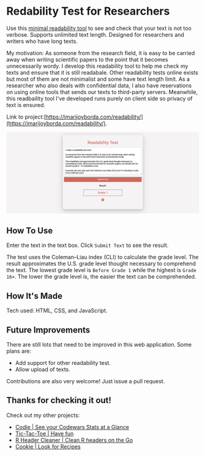 # Redability Test for Researchers 

Use this [minimal readability tool](https://imarijoyborda.com/readability/) to see and check that your text is not too verbose. Supports unlimited text length. Designed for researchers and writers who have long texts. 

My motivation: As someone from the research field, it is easy to be carried away when writing scientific papers to the point that it becomes unnecessarily wordy. I develop this readability tool to help me check my texts and ensure that it is still readabale. Other readability tests online exists but most of them are not minimalist and some have text length limit. As a researcher who also deals with confidential data, I also have reservations on using online tools that sends our texts to third-party servers. Meanwhile, this readbaility tool I've developed runs purely on client side so privacy of text is ensured. 

Link to project:[https://imarijoyborda.com/readability/](https://imarijoyborda.com/readability/). 

![Screenshot of Site - 1](assets/readme/readme-1.png)

## How To Use
Enter the text in the text box. Click  `Submit Text` to see the result. 

The test uses the Coleman–Liau index (CLI) to calculate the grade level. The result approximates the U.S. grade level thought necessary to comprehend the text. The lowest grade level is `Before Grade 1` while the highest is `Grade 16+`. The lower the grade level is, the easier the text can be comprehended.

## How It's Made
Tech used: HTML, CSS, and JavaScript.

## Future Improvements
There are still lots that need to be improved in this web application. Some plans are:
* Add support for other readability test.
* Allow upload of texts. 

Contributions are also very welcome! Just issue a pull request.

## Thanks for checking it out!

Check out my other projects:
* [Codie | See your Codewars Stats at a Glance](https://github.com/ijborda/codie)
* [Tic-Tac-Toe | Have fun](https://github.com/ijborda/tic-tac-toe)
* [R Header Cleaner | Clean R headers on the Go](https://github.com/ijborda/r-header-cleaner)
* [Cookie | Look for Recipes](https://github.com/ijborda/cookie)
